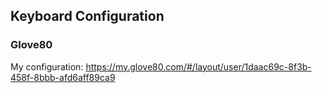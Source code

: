 ## Keyboard Configuration

### Glove80

My configuration: https://my.glove80.com/#/layout/user/1daac69c-8f3b-458f-8bbb-afd6aff89ca9
